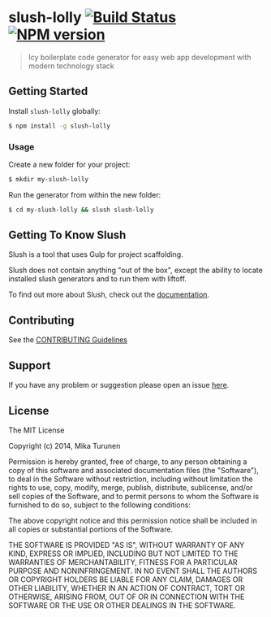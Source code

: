 # slush-lolly [![Build Status](https://secure.travis-ci.org/mikaturunen/slush-lolly.png?branch=master)](https://travis-ci.org/mikaturunen/slush-lolly) [![NPM version](https://badge-me.herokuapp.com/api/npm/slush-lolly.png)](http://badges.enytc.com/for/npm/slush-lolly)

> Icy boilerplate code generator for easy web app development with modern technology stack


## Getting Started

Install `slush-lolly` globally:

```bash
$ npm install -g slush-lolly
```

### Usage

Create a new folder for your project:

```bash
$ mkdir my-slush-lolly
```

Run the generator from within the new folder:

```bash
$ cd my-slush-lolly && slush slush-lolly
```

## Getting To Know Slush

Slush is a tool that uses Gulp for project scaffolding.

Slush does not contain anything "out of the box", except the ability to locate installed slush generators and to run them with liftoff.

To find out more about Slush, check out the [documentation](https://github.com/klei/slush).

## Contributing

See the [CONTRIBUTING Guidelines](https://github.com/mikaturunen/slush-slush-lolly/blob/master/CONTRIBUTING.md)

## Support
If you have any problem or suggestion please open an issue [here](https://github.com/mikaturunen/slush-slush-lolly/issues).

## License 

The MIT License

Copyright (c) 2014, Mika Turunen

Permission is hereby granted, free of charge, to any person
obtaining a copy of this software and associated documentation
files (the "Software"), to deal in the Software without
restriction, including without limitation the rights to use,
copy, modify, merge, publish, distribute, sublicense, and/or sell
copies of the Software, and to permit persons to whom the
Software is furnished to do so, subject to the following
conditions:

The above copyright notice and this permission notice shall be
included in all copies or substantial portions of the Software.

THE SOFTWARE IS PROVIDED "AS IS", WITHOUT WARRANTY OF ANY KIND,
EXPRESS OR IMPLIED, INCLUDING BUT NOT LIMITED TO THE WARRANTIES
OF MERCHANTABILITY, FITNESS FOR A PARTICULAR PURPOSE AND
NONINFRINGEMENT. IN NO EVENT SHALL THE AUTHORS OR COPYRIGHT
HOLDERS BE LIABLE FOR ANY CLAIM, DAMAGES OR OTHER LIABILITY,
WHETHER IN AN ACTION OF CONTRACT, TORT OR OTHERWISE, ARISING
FROM, OUT OF OR IN CONNECTION WITH THE SOFTWARE OR THE USE OR
OTHER DEALINGS IN THE SOFTWARE.

